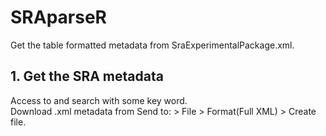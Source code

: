 # SRAparseR
Get the table formatted metadata from SraExperimentalPackage.xml.

## 1. Get the SRA metadata
Access to [](https://www.ncbi.nlm.nih.gov/sra) and search with some key word.  
Download .xml metadata from Send to: > File > Format(Full XML) > Create file.  
